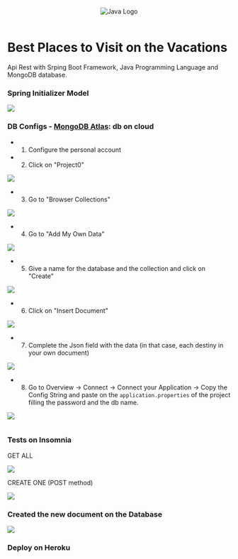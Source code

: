 <p align="center">
    <br>
    <img src="https://raw.githubusercontent.com/abrahamcalf/programming-languages-logos/30a0ecf99188be99a3c75a00efb5be61eca9c382/src/java/java.svg" alt="Java Logo">
    <br>
    <br>
    <h1>
    <b>Best Places to Visit on the Vacations</b>
    </h1>
</p>

Api Rest with Srping Boot Framework, Java Programming Language and MongoDB database.

### Spring Initializer Model

![](initializer.png)

### DB Configs - [MongoDB Atlas](https://www.mongodb.com/): db on cloud

- 1. Configure the personal account
- 2. Click on "Project0"

![](step2.png)

- 3. Go to "Browser Collections"

![](step3.png)

- 4. Go to "Add My Own Data"

![](step4.png) 

- 5. Give a name for the database and the collection and click on "Create"


![](step5.png)

- 6. Click on "Insert Document" 

![](step6.png)

- 7. Complete the Json field with the data (in that case, each destiny in your own document)

![](step7.png)

- 8. Go to Overview -> Connect -> Connect your Application -> Copy the Config String and paste on the `application.properties` of the project filling the password and the db name.

![](step8.png)


```spring.data.mongodb.uri=mongodb+srv://raquelmichelonaulas:<password>@clustermichelon.i2gagrh.mongodb.net/<NAMEDB>?retryWrites=true&w=majority
```


### Tests on Insomnia

GET ALL 

![](get.png)

CREATE ONE (POST method)

![](post.png)

### Created the new document on the Database

![](createdOndb.png)

### Deploy on Heroku




